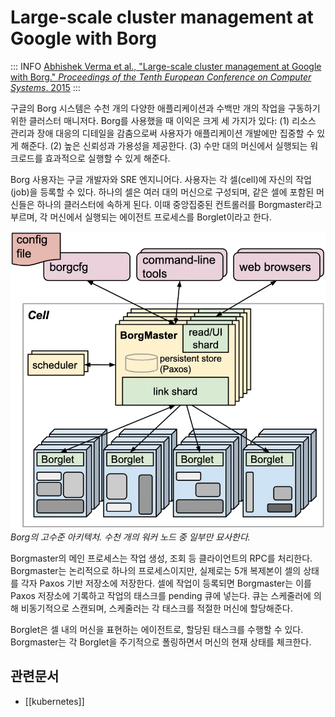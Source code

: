 # Large-scale cluster management at Google with Borg

::: INFO
[Abhishek Verma et al., "Large-scale cluster management at Google with Borg." _Proceedings of the Tenth European Conference on Computer Systems_. 2015](https://dl.acm.org/doi/10.1145/2741948.2741964)
:::

구글의 Borg 시스템은 수천 개의 다양한 애플리케이션과 수백만 개의 작업을 구동하기 위한 클러스터 매니저다. Borg를 사용했을 때 이익은 크게 세 가지가 있다: (1) 리소스 관리과 장애 대응의 디테일을 감춤으로써 사용자가 애플리케이션 개발에만 집중할 수 있게 해준다. (2) 높은 신뢰성과 가용성을 제공한다. (3) 수만 대의 머신에서 실행되는 워크로드를 효과적으로 실행할 수 있게 해준다.

Borg 사용자는 구글 개발자와 SRE 엔지니어다. 사용자는 각 셀(cell)에 자신의 작업(job)을 등록할 수 있다. 하나의 셀은 여러 대의 머신으로 구성되며, 같은 셀에 포함된 머신들은 하나의 클러스터에 속하게 된다. 이때 중앙집중된 컨트롤러를 Borgmaster라고 부르며, 각 머신에서 실행되는 에이전트 프로세스를 Borglet이라고 한다.

![](images/46a5aa4c-01cb-46cc-8f5f-c1f600a84ecc.webp)
_Borg의 고수준 아키텍처. 수천 개의 워커 노드 중 일부만 묘사한다._

Borgmaster의 메인 프로세스는 작업 생성, 조회 등 클라이언트의 RPC를 처리한다. Borgmaster는 논리적으로 하나의 프로세스이지만, 실제로는 5개 복제본이 셀의 상태를 각자 Paxos 기반 저장소에 저장한다. 셀에 작업이 등록되면 Borgmaster는 이를 Paxos 저장소에 기록하고 작업의 태스크를 pending 큐에 넣는다. 큐는 스케줄러에 의해 비동기적으로 스캔되며, 스케줄러는 각 태스크를 적절한 머신에 할당해준다.

Borglet은 셀 내의 머신을 표현하는 에이전트로, 할당된 태스크를 수행할 수 있다. Borgmaster는 각 Borglet을 주기적으로 폴링하면서 머신의 현재 상태를 체크한다.

## 관련문서

- [[kubernetes]]
